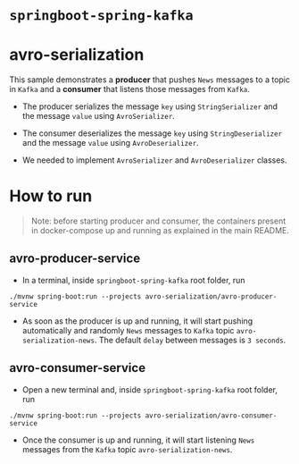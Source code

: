 # `springboot-spring-kafka`

# avro-serialization

This sample demonstrates a **producer** that pushes `News` messages to a topic in `Kafka` and a **consumer** that
listens those messages from `Kafka`.

- The producer serializes the message `key` using `StringSerializer` and the message `value` using `AvroSerializer`.

- The consumer deserializes the message `key` using `StringDeserializer` and the message `value` using `AvroDeserializer`.

- We needed to implement `AvroSerializer` and `AvroDeserializer` classes.

# How to run

> Note: before starting producer and consumer, the containers present in docker-compose up and running as explained in
the main README.

## avro-producer-service

- In a terminal, inside `springboot-spring-kafka` root folder, run
```
./mvnw spring-boot:run --projects avro-serialization/avro-producer-service
```

- As soon as the producer is up and running, it will start pushing automatically and randomly `News` messages to `Kafka`
topic `avro-serialization-news`. The default `delay` between messages is `3 seconds`.

## avro-consumer-service

- Open a new terminal and, inside `springboot-spring-kafka` root folder, run
```
./mvnw spring-boot:run --projects avro-serialization/avro-consumer-service
```

- Once the consumer is up and running, it will start listening `News` messages from the `Kafka` topic
`avro-serialization-news`.